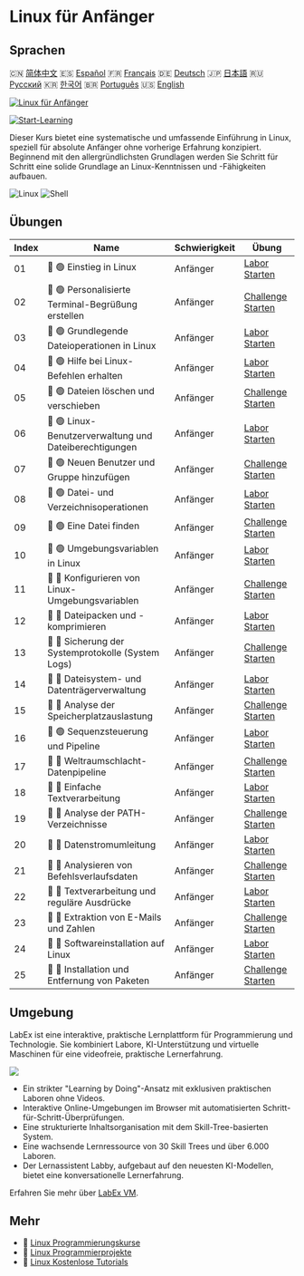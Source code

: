 # Linux für Anfänger

## Sprachen

🇨🇳 [简体中文](README_zh.md) 🇪🇸 [Español](README_es.md) 🇫🇷 [Français](README_fr.md) 🇩🇪 [Deutsch](README_de.md) 🇯🇵 [日本語](README_ja.md) 🇷🇺 [Русский](README_ru.md) 🇰🇷 [한국어](README_ko.md) 🇧🇷 [Português](README_pt.md) 🇺🇸 [English](README.md) 

[![Linux für Anfänger](https://cover-creator.labex.io/linux-for-noobs.png?lang=de)](https://labex.io/de/courses/linux-for-noobs)

[![Start-Learning](https://img.shields.io/badge/Start-Learning-whitesmoke?style=for-the-badge)](https://labex.io/de/courses/linux-for-noobs)

Dieser Kurs bietet eine systematische und umfassende Einführung in Linux, speziell für absolute Anfänger ohne vorherige Erfahrung konzipiert. Beginnend mit den allergründlichsten Grundlagen werden Sie Schritt für Schritt eine solide Grundlage an Linux-Kenntnissen und -Fähigkeiten aufbauen.

![Linux](https://img.shields.io/badge/Linux-whitesmoke?style=for-the-badge&logo=linux)
![Shell](https://img.shields.io/badge/Shell-whitesmoke?style=for-the-badge&logo=shell)


## Übungen

|   Index | Name                                                   | Schwierigkeit   | Übung                                                                                                                            |
|---------|--------------------------------------------------------|-----------------|----------------------------------------------------------------------------------------------------------------------------------|
|      01 | 📖 🟢 Einstieg in Linux                                | Anfänger        | <a target='_blank' href='https://labex.io/de/tutorials/linux-getting-started-with-linux-446315'>Labor Starten</a>                |
|      02 | 🎯 🟢 Personalisierte Terminal-Begrüßung erstellen     | Anfänger        | <a target='_blank' href='https://labex.io/de/tutorials/linux-create-personalized-terminal-greeting-446322'>Challenge Starten</a> |
|      03 | 📖 🟢 Grundlegende Dateioperationen in Linux           | Anfänger        | <a target='_blank' href='https://labex.io/de/tutorials/linux-basic-file-operations-in-linux-18001'>Labor Starten</a>             |
|      04 | 📖 🟢 Hilfe bei Linux-Befehlen erhalten                | Anfänger        | <a target='_blank' href='https://labex.io/de/tutorials/linux-get-help-on-linux-commands-18000'>Labor Starten</a>                 |
|      05 | 🎯 🟢 Dateien löschen und verschieben                  | Anfänger        | <a target='_blank' href='https://labex.io/de/tutorials/linux-delete-and-move-files-7777'>Challenge Starten</a>                   |
|      06 | 📖 🟢 Linux-Benutzerverwaltung und Dateiberechtigungen | Anfänger        | <a target='_blank' href='https://labex.io/de/tutorials/linux-linux-user-group-and-file-permissions-18002'>Labor Starten</a>      |
|      07 | 🎯 🟢 Neuen Benutzer und Gruppe hinzufügen             | Anfänger        | <a target='_blank' href='https://labex.io/de/tutorials/linux-add-new-user-and-group-17987'>Challenge Starten</a>                 |
|      08 | 📖 🟢 Datei- und Verzeichnisoperationen                | Anfänger        | <a target='_blank' href='https://labex.io/de/tutorials/linux-file-and-directory-operations-17997'>Labor Starten</a>              |
|      09 | 🎯 🟢 Eine Datei finden                                | Anfänger        | <a target='_blank' href='https://labex.io/de/tutorials/linux-find-a-file-17993'>Challenge Starten</a>                            |
|      10 | 📖 🟢 Umgebungsvariablen in Linux                      | Anfänger        | <a target='_blank' href='https://labex.io/de/tutorials/linux-environment-variables-in-linux-385274'>Labor Starten</a>            |
|      11 | 🎯 🔵 Konfigurieren von Linux-Umgebungsvariablen       | Anfänger        | <a target='_blank' href='https://labex.io/de/tutorials/linux-configure-linux-environment-variables-437861'>Challenge Starten</a> |
|      12 | 📖 🔵 Dateipacken und -komprimieren                    | Anfänger        | <a target='_blank' href='https://labex.io/de/tutorials/linux-file-packaging-and-compression-385413'>Labor Starten</a>            |
|      13 | 🎯 🔵 Sicherung der Systemprotokolle (System Logs)     | Anfänger        | <a target='_blank' href='https://labex.io/de/tutorials/linux-backup-system-log-17989'>Challenge Starten</a>                      |
|      14 | 📖 🔵 Dateisystem- und Datenträgerverwaltung           | Anfänger        | <a target='_blank' href='https://labex.io/de/tutorials/linux-file-system-and-disk-management-17999'>Labor Starten</a>            |
|      15 | 🎯 🔵 Analyse der Speicherplatzauslastung              | Anfänger        | <a target='_blank' href='https://labex.io/de/tutorials/linux-analyzing-disk-usage-7775'>Challenge Starten</a>                    |
|      16 | 📖 🟢 Sequenzsteuerung und Pipeline                    | Anfänger        | <a target='_blank' href='https://labex.io/de/tutorials/linux-sequence-control-and-pipeline-17994'>Labor Starten</a>              |
|      17 | 🎯 🔵 Weltraumschlacht-Datenpipeline                   | Anfänger        | <a target='_blank' href='https://labex.io/de/tutorials/linux-space-battle-data-pipeline-385343'>Challenge Starten</a>            |
|      18 | 📖 🔵 Einfache Textverarbeitung                        | Anfänger        | <a target='_blank' href='https://labex.io/de/tutorials/linux-simple-text-processing-18004'>Labor Starten</a>                     |
|      19 | 🎯 🔵 Analyse der PATH-Verzeichnisse                   | Anfänger        | <a target='_blank' href='https://labex.io/de/tutorials/linux-analyzing-path-directories-385344'>Challenge Starten</a>            |
|      20 | 📖 🔵 Datenstromumleitung                              | Anfänger        | <a target='_blank' href='https://labex.io/de/tutorials/linux-data-stream-redirection-17995'>Labor Starten</a>                    |
|      21 | 🎯 🔵 Analysieren von Befehlsverlaufsdaten             | Anfänger        | <a target='_blank' href='https://labex.io/de/tutorials/linux-analyze-historical-commands-17988'>Challenge Starten</a>            |
|      22 | 📖 🔵 Textverarbeitung und reguläre Ausdrücke          | Anfänger        | <a target='_blank' href='https://labex.io/de/tutorials/linux-text-processing-and-regular-expressions-18003'>Labor Starten</a>    |
|      23 | 🎯 🔵 Extraktion von E-Mails und Zahlen                | Anfänger        | <a target='_blank' href='https://labex.io/de/tutorials/linux-extracting-mails-and-numbers-17991'>Challenge Starten</a>           |
|      24 | 📖 🔵 Softwareinstallation auf Linux                   | Anfänger        | <a target='_blank' href='https://labex.io/de/tutorials/linux-software-installation-on-linux-18005'>Labor Starten</a>             |
|      25 | 🎯 🔵 Installation und Entfernung von Paketen          | Anfänger        | <a target='_blank' href='https://labex.io/de/tutorials/linux-installing-and-removing-packages-385380'>Challenge Starten</a>      |

## Umgebung

LabEx ist eine interaktive, praktische Lernplattform für Programmierung und Technologie. Sie kombiniert Labore, KI-Unterstützung und virtuelle Maschinen für eine videofreie, praktische Lernerfahrung.

![](https://tutorial-screenshot.getvm.io/images/vm-1725247253.png)

- Ein strikter "Learning by Doing"-Ansatz mit exklusiven praktischen Laboren ohne Videos.
- Interaktive Online-Umgebungen im Browser mit automatisierten Schritt-für-Schritt-Überprüfungen.
- Eine strukturierte Inhaltsorganisation mit dem Skill-Tree-basierten System.
- Eine wachsende Lernressource von 30 Skill Trees und über 6.000 Laboren.
- Der Lernassistent Labby, aufgebaut auf den neuesten KI-Modellen, bietet eine konversationelle Lernerfahrung.

Erfahren Sie mehr über [LabEx VM](https://support.labex.io/using-labex/virtual-machine).

## Mehr

- 🔗 [Linux Programmierungskurse](https://github.com/labex-labs/awesome-programming-courses)
- 🔗 [Linux Programmierprojekte](https://github.com/labex-labs/awesome-programming-projects)
- 🔗 [Linux Kostenlose Tutorials](https://github.com/labex-labs/linux-free-tutorials)

